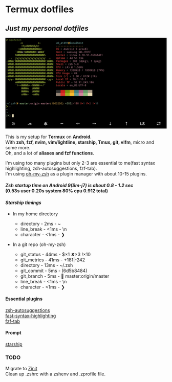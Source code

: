 
# Termux dotfiles

## ***Just my personal dotfiles***
![picture](storage/Screenshot_Termux.jpg)

This is my setup for **Termux** on **Android**.<br>
With **zsh, fzf, nvim, vim/lightline, starship, Tmux,
git, vifm**, micro and some more. <br>
Oh, and a lot of **aliases and fzf functions**.

I'm using too many plugins but only 2-3 are essential
to me(fast syntax highlighting, zsh-autosuggestions, fzf-tab).<br>
I'm using [oh-my-zsh](https://github.com/ohmyzsh/ohmyzsh) as a plugin manager with about 10-15 plugins.<br>
#### ***Zsh startup time on Android 9(Sm-j7) is about 0.8 - 1.2 sec***<br>(0.53s user 0.20s system 80% cpu 0.912 total)

#### ***Starship timings***
- In my home directory<br>
  - directory   -   2ms  -  ~ <br>
  - line_break  -  <1ms  -  \n <br>
  - character   -  <1ms  -  ❯ <br>

- In a git repo (oh-my-zsh)<br>
  - git_status   -  44ms  -   $×1 ✘×3 !×10<br>
  - git_metrics  -  41ms  -   +181|-242<br>
  - directory    -  13ms  -   ~/.zsh<br>
  - git_commit   -   5ms  -   (6d5b8484)<br>
  - git_branch   -   5ms  -    master:origin/master<br>
  - line_break   -  <1ms  -   \n <br>
  - character    -  <1ms  -   ❯

#### **Essential plugins**<br>
[zsh-autosuggestions](https://github.com/zsh-users/zsh-autosuggestions)<br>
[fast-syntax-highlighting](https://github.com/zdharma/fast-syntax-highlighting)<br>
[fzf-tab](https://github.com/Aloxaf/fzf-tab)

#### **Prompt**
[starship](https://github.com/starship/starship)

### **TODO**
Migrate to [Zinit](https://github.com/zdharma/zinit)
<br>
Clean up .zshrc with a zshenv and .zprofile file.
